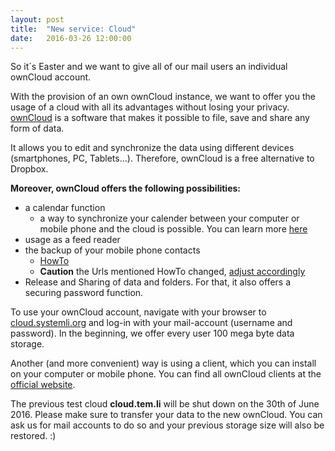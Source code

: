 ```yaml
---
layout: post 
title:  "New service: Cloud" 
date:   2016-03-26 12:00:00
---
```


So it´s Easter and we want to give all of our mail users an individual ownCloud account. 

With the provision of an own ownCloud instance, we want to offer you the usage of a cloud with all its advantages without losing your privacy.
[ownCloud](https://owncloud.org) is a software that makes it possible to file, save and share any form of data. 

It allows you to edit and synchronize the data using different devices (smartphones, PC, Tablets...). Therefore, ownCloud is a free alternative to Dropbox.

**Moreover, ownCloud offers the following possibilities:**
    
* a calendar function
    - a way to synchronize your calender between your computer or mobile phone and the cloud is possible. You can learn more [here](https://doc.owncloud.org/server/9.0/user_manual/pim/calendar.html#synchronizing-calendars-using-caldav)
* usage as a feed reader
* the backup of your mobile phone contacts
    - [HowTo](https://portknox.net/en/tutorials/sync-owncloud-contacts-with-your-android-phone)
    - **Caution** the Urls mentioned HowTo changed, [adjust accordingly](https://doc.owncloud.org/server/9.0/user_manual/pim/calendar.html#synchronizing-calendars-using-caldav) 
* Release and Sharing of data and folders. For that, it also offers a securing password function.


To use your ownCloud account, navigate with your browser to [cloud.systemli.org](https://cloud.systemli.org) and log-in with your mail-account (username and password). In the beginning, we offer every user 100 mega byte data storage. 

Another (and more convenient) way is using a client, which you can install on your computer or mobile phone. You can find all ownCloud clients at the [official website](https://owncloud.org/install/#install-clients).

The previous test cloud **cloud.tem.li** will be shut down on the 30th of June 2016. Please make sure to transfer your data to the new ownCloud. You can ask us for mail accounts to do so and your previous storage size will also be restored. :)


